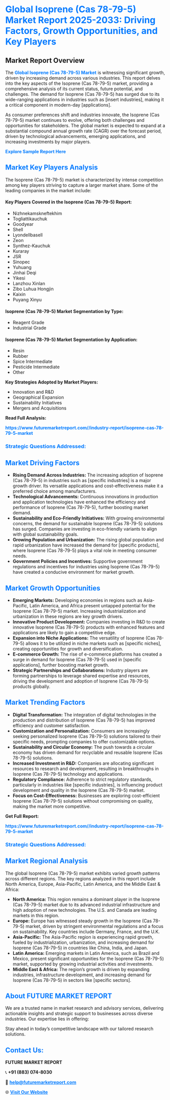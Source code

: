 <h1 style="color: #007BFF;">Global Isoprene (Cas 78-79-5) Market Report 2025-2033: Driving Factors, Growth Opportunities, and Key Players</h1>

<section id="overview">
<h2>Market Report Overview</h2>
<p>The <a href="https://www.futuremarketreport.com//industry-report/isoprene-cas-78-79-5-market" style="color: #007BFF; text-decoration: none;"><strong>Global Isoprene (Cas 78-79-5) Market</strong></a> is witnessing significant growth, driven by increasing demand across various industries. This report delves into the key aspects of the Isoprene (Cas 78-79-5) market, providing a comprehensive analysis of its current status, future potential, and challenges. The demand for Isoprene (Cas 78-79-5) has surged due to its wide-ranging applications in industries such as [insert industries], making it a critical component in modern-day [applications].</p>
<p>As consumer preferences shift and industries innovate, the Isoprene (Cas 78-79-5) market continues to evolve, offering both challenges and opportunities for stakeholders. The global market is expected to expand at a substantial compound annual growth rate (CAGR) over the forecast period, driven by technological advancements, emerging applications, and increasing investments by major players.</p>
</section>

<section id="overview">
<p><a href="https://www.futuremarketreport.com//request-sample/reportId=85209" style="color: #007BFF; text-decoration: none;"><strong>Explore Sample Report Here</strong></a></p>
</section>

<section id="key-players">
<h2 style="color: #007BFF;">Market Key Players Analysis</h2>
<p>The Isoprene (Cas 78-79-5) market is characterized by intense competition among key players striving to capture a larger market share. Some of the leading companies in the market include:</p>
<h4>Key Players Covered in the Isoprene (Cas 78-79-5) Report:</h4>
<ul><li>Nizhnekamskneftekhim</li><li>Togliattikauchuk</li><li>Goodyear</li><li>Shell</li><li>Lyondellbasell</li><li>Zeon</li><li>Synthez-Kauchuk</li><li>Kuraray</li><li>JSR</li><li>Sinopec</li><li>Yuhuang</li><li>Jinhai Deqi</li><li>Yikesi</li><li>Lanzhou Xinlan</li><li>Zibo Luhua Hongjin</li><li>Kaixin</li><li>Puyang Xinyu</li></ul>
<h4>Isoprene (Cas 78-79-5) Market Segmentation by Type:</h4>
<ul><li>Reagent Grade</li><li>Industrial Grade</li></ul>

<h4>Isoprene (Cas 78-79-5) Market Segmentation by Application:</h4>
<ul><li>Resin</li><li>Rubber</li><li>Spice Intermediate</li><li>Pesticide Intermediate</li><li>Other</li></ul>
<p><strong>Key Strategies Adopted by Market Players:</strong></p>
<ul>
<li>Innovation and R&D</li>
<li>Geographical Expansion</li>
<li>Sustainability Initiatives</li>
<li>Mergers and Acquisitions</li>
</ul>
</section>

<section>
<p><strong>Read Full Analysis: </strong></p><a href="https://www.futuremarketreport.com//industry-report/isoprene-cas-78-79-5-market" style="color: #007BFF; text-decoration: none;"><strong>https://www.futuremarketreport.com//industry-report/isoprene-cas-78-79-5-market</strong></a>
<h3 style="color: #007BFF;">Strategic Questions Addressed:</h3>
</section>

<section id="driving-factors">
<h2 style="color: #007BFF;">Market Driving Factors</h2>
<ul>
<li><strong>Rising Demand Across Industries:</strong> The increasing adoption of Isoprene (Cas 78-79-5) in industries such as [specific industries] is a major growth driver. Its versatile applications and cost-effectiveness make it a preferred choice among manufacturers.</li>
<li><strong>Technological Advancements:</strong> Continuous innovations in production and application technologies have enhanced the efficiency and performance of Isoprene (Cas 78-79-5), further boosting market demand.</li>
<li><strong>Sustainability and Eco-Friendly Initiatives:</strong> With growing environmental concerns, the demand for sustainable Isoprene (Cas 78-79-5) solutions has surged. Companies are investing in eco-friendly variants to align with global sustainability goals.</li>
<li><strong>Growing Population and Urbanization:</strong> The rising global population and rapid urbanization have increased the demand for [specific products], where Isoprene (Cas 78-79-5) plays a vital role in meeting consumer needs.</li>
<li><strong>Government Policies and Incentives:</strong> Supportive government regulations and incentives for industries using Isoprene (Cas 78-79-5) have created a conducive environment for market growth.</li>
</ul>
</section>

<section id="growth-opportunities">
<h2 style="color: #007BFF;">Market Growth Opportunities</h2>
<ul>
<li><strong>Emerging Markets:</strong> Developing economies in regions such as Asia-Pacific, Latin America, and Africa present untapped potential for the Isoprene (Cas 78-79-5) market. Increasing industrialization and urbanization in these regions are key growth drivers.</li>
<li><strong>Innovative Product Development:</strong> Companies investing in R&D to create innovative Isoprene (Cas 78-79-5) products with enhanced features and applications are likely to gain a competitive edge.</li>
<li><strong>Expansion into Niche Applications:</strong> The versatility of Isoprene (Cas 78-79-5) allows it to be utilized in niche markets such as [specific niches], creating opportunities for growth and diversification.</li>
<li><strong>E-commerce Growth:</strong> The rise of e-commerce platforms has created a surge in demand for Isoprene (Cas 78-79-5) used in [specific applications], further boosting market growth.</li>
<li><strong>Strategic Partnerships and Collaborations:</strong> Industry players are forming partnerships to leverage shared expertise and resources, driving the development and adoption of Isoprene (Cas 78-79-5) products globally.</li>
</ul>
</section>

<section id="trending-factors">
<h2 style="color: #007BFF;">Market Trending Factors</h2>
<ul>
<li><strong>Digital Transformation:</strong> The integration of digital technologies in the production and distribution of Isoprene (Cas 78-79-5) has improved efficiency and customer satisfaction.</li>
<li><strong>Customization and Personalization:</strong> Consumers are increasingly seeking personalized Isoprene (Cas 78-79-5) solutions tailored to their specific needs, prompting companies to offer customizable options.</li>
<li><strong>Sustainability and Circular Economy:</strong> The push towards a circular economy has driven demand for recyclable and reusable Isoprene (Cas 78-79-5) solutions.</li>
<li><strong>Increased Investment in R&D:</strong> Companies are allocating significant resources to research and development, resulting in breakthroughs in Isoprene (Cas 78-79-5) technology and applications.</li>
<li><strong>Regulatory Compliance:</strong> Adherence to strict regulatory standards, particularly in industries like [specific industries], is influencing product development and quality in the Isoprene (Cas 78-79-5) market.</li>
<li><strong>Focus on Cost-Effectiveness:</strong> Businesses are exploring cost-efficient Isoprene (Cas 78-79-5) solutions without compromising on quality, making the market more competitive.</li>
</ul>
</section>

<section>
<p><strong>Get Full Report: </strong></p><a href="https://www.futuremarketreport.com//industry-report/isoprene-cas-78-79-5-market" style="color: #007BFF; text-decoration: none;"><strong>https://www.futuremarketreport.com//industry-report/isoprene-cas-78-79-5-market</strong></a>
<h3 style="color: #007BFF;">Strategic Questions Addressed:</h3>
</section>


<section id="regional-analysis">
<h2 style="color: #007BFF;">Market Regional Analysis</h2>
<p>The global Isoprene (Cas 78-79-5) market exhibits varied growth patterns across different regions. The key regions analyzed in this report include North America, Europe, Asia-Pacific, Latin America, and the Middle East & Africa:</p>
<ul>
<li><strong>North America:</strong> This region remains a dominant player in the Isoprene (Cas 78-79-5) market due to its advanced industrial infrastructure and high adoption of new technologies. The U.S. and Canada are leading markets in this region.</li>
<li><strong>Europe:</strong> Europe has witnessed steady growth in the Isoprene (Cas 78-79-5) market, driven by stringent environmental regulations and a focus on sustainability. Key countries include Germany, France, and the U.K.</li>
<li><strong>Asia-Pacific:</strong> The Asia-Pacific region is experiencing rapid growth, fueled by industrialization, urbanization, and increasing demand for Isoprene (Cas 78-79-5) in countries like China, India, and Japan.</li>
<li><strong>Latin America:</strong> Emerging markets in Latin America, such as Brazil and Mexico, present significant opportunities for the Isoprene (Cas 78-79-5) market, supported by growing industrial activities and investments.</li>
<li><strong>Middle East & Africa:</strong> The region’s growth is driven by expanding industries, infrastructure development, and increasing demand for Isoprene (Cas 78-79-5) in sectors like [specific sectors].</li>
</ul>
</section>

<footer>
<h2 style="color: #007BFF;">About FUTURE MARKET REPORT</h2>
<p>We are a trusted name in market research and advisory services, delivering actionable insights and strategic support to businesses across diverse industries. Our expertise lies in offering:</p>

<p>Stay ahead in today’s competitive landscape with our tailored research solutions.</p>

<h2 style="color: #007BFF;">Contact Us:</h2>
<p><strong>FUTURE MARKET REPORT</strong></p>
<p>📞 <strong>+91 (883) 074-8030</strong></p>
<p>📧 <strong><a href="mailto:help@futuremarketreport.com" style="color: #007BFF;">help@futuremarketreport.com</a></strong></p>
<p>🌐 <strong><a href="https://www.futuremarketreport.com/" style="color: #007BFF;">Visit Our Website</a></strong></p>
</footer>